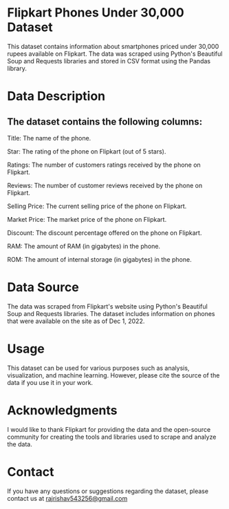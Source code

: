 
# Flipkart Phones Under 30,000 Dataset

This dataset contains information about smartphones priced under 30,000 rupees available on Flipkart. The data was scraped using Python's Beautiful Soup and Requests libraries and stored in CSV format using the Pandas library.

# Data Description

## The dataset contains the following columns:

Title: The name of the phone.

Star: The rating of the phone on Flipkart (out of 5 stars).

Ratings: The number of customers ratings received by the phone on Flipkart.

Reviews: The number of customer reviews received by the phone on Flipkart.

Selling Price: The current selling price of the phone on Flipkart.

Market Price: The market price of the phone on Flipkart.

Discount: The discount percentage offered on the phone on Flipkart.

RAM: The amount of RAM (in gigabytes) in the phone.

ROM: The amount of internal storage (in gigabytes) in the phone.

# Data Source

The data was scraped from Flipkart's website using Python's Beautiful Soup and Requests libraries. The dataset includes information on phones that were available on the site as of Dec 1, 2022.

# Usage

This dataset can be used for various purposes such as analysis, visualization, and machine learning. However, please cite the source of the data if you use it in your work.

# Acknowledgments

I would like to thank Flipkart for providing the data and the open-source community for creating the tools and libraries used to scrape and analyze the data.

# Contact

If you have any questions or suggestions regarding the dataset, please contact us at rajrishav543256@gmail.com

